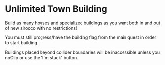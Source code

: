 # Unlimited Town Building

Build as many houses and specialized buildings as you want both in and out of new sirocco with no restrictions!

You must still progress/have the building flag from the main quest in order to start building.

Buildings placed beyond collider boundaries will be inaccessible unless you noClip or use the 'I'm stuck' button.